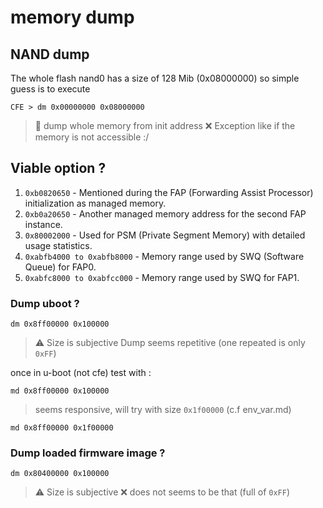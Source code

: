 # memory dump

## NAND dump
The whole flash nand0 has a size of 128 Mib (0x08000000) so simple guess is to execute 
```
CFE > dm 0x00000000 0x08000000
```
> 📖
> dump whole memory from init address
> ❌
>  Exception like if the memory is not accessible :/

## Viable option ?

1. `0xb0820650` - Mentioned during the FAP (Forwarding Assist Processor) initialization as managed memory.
2. `0xb0a20650` - Another managed memory address for the second FAP instance.
3. `0x80002000` - Used for PSM (Private Segment Memory) with detailed usage statistics.
4. `0xabfb4000 to 0xabfb8000` - Memory range used by SWQ (Software Queue) for FAP0.
5. `0xabfc8000 to 0xabfcc000` - Memory range used by SWQ for FAP1.

### Dump uboot ? 
```
dm 0x8ff00000 0x100000
```
> ⚠️ Size is subjective
> Dump seems repetitive  (one repeated is only `0xFF`)

once in u-boot (not cfe) test with :
```
md 0x8ff00000 0x100000
```
> seems responsive, will try with size `0x1f00000` (c.f env_var.md)

```
md 0x8ff00000 0x1f00000
```

### Dump loaded firmware image ?
```
dm 0x80400000 0x100000
```
> ⚠️ Size is subjective
>  ❌ does not seems to be that (full of `0xFF`)